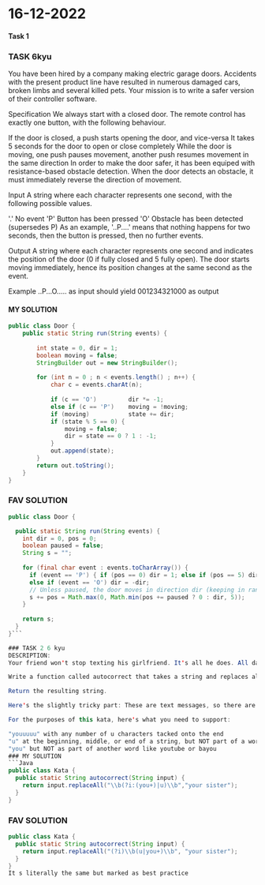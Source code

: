 # 16-12-2022
#### Task 1
### TASK 6kyu
You have been hired by a company making electric garage doors. Accidents with the present product line have resulted in numerous damaged cars, broken limbs and several killed pets. Your mission is to write a safer version of their controller software.

Specification
We always start with a closed door. The remote control has exactly one button, with the following behaviour.

If the door is closed, a push starts opening the door, and vice-versa
It takes 5 seconds for the door to open or close completely
While the door is moving, one push pauses movement, another push resumes movement in the same direction
In order to make the door safer, it has been equiped with resistance-based obstacle detection. When the door detects an obstacle, it must immediately reverse the direction of movement.

Input
A string where each character represents one second, with the following possible values.

'.' No event
'P' Button has been pressed
'O' Obstacle has been detected (supersedes P)
As an example, '..P....' means that nothing happens for two seconds, then the button is pressed, then no further events.

Output
A string where each character represents one second and indicates the position of the door (0 if fully closed and 5 fully open). The door starts moving immediately, hence its position changes at the same second as the event.

Example
..P...O..... as input should yield 001234321000 as output
#### MY SOLUTION
```Java
public class Door {
    public static String run(String events) {
    
        int state = 0, dir = 1;
        boolean moving = false;
        StringBuilder out = new StringBuilder();
        
        for (int n = 0 ; n < events.length() ; n++) {
            char c = events.charAt(n);
            
            if (c == 'O')         dir *= -1;
            else if (c == 'P')    moving = !moving;
            if (moving)           state += dir;
            if (state % 5 == 0) {
                moving = false;
                dir = state == 0 ? 1 : -1;
            }
            out.append(state);
        }
        return out.toString();
    }
}
```
### FAV SOLUTION
```Java
public class Door {

  public static String run(String events) {
    int dir = 0, pos = 0; 
    boolean paused = false;
    String s = "";
    
    for (final char event : events.toCharArray()) {
      if (event == 'P') { if (pos == 0) dir = 1; else if (pos == 5) dir = -1; else paused = !paused; } 
      else if (event == 'O') dir = -dir;      
      // Unless paused, the door moves in direction dir (keeping in range 0-5)
      s += pos = Math.max(0, Math.min(pos += paused ? 0 : dir, 5)); 
    }
    
    return s;
  }
}```

### TASK 2 6 kyu
DESCRIPTION:
Your friend won't stop texting his girlfriend. It's all he does. All day. Seriously. The texts are so mushy too! The whole situation just makes you feel ill. Being the wonderful friend that you are, you hatch an evil plot. While he's sleeping, you take his phone and change the autocorrect options so that every time he types "you" or "u" it gets changed to "your sister."

Write a function called autocorrect that takes a string and replaces all instances of "you" or "u" (not case sensitive) with "your sister" (always lower case).

Return the resulting string.

Here's the slightly tricky part: These are text messages, so there are different forms of "you" and "u".

For the purposes of this kata, here's what you need to support:

"youuuuu" with any number of u characters tacked onto the end
"u" at the beginning, middle, or end of a string, but NOT part of a word
"you" but NOT as part of another word like youtube or bayou
### MY SOLUTION 
```Java
public class Kata {
  public static String autocorrect(String input) {
    return input.replaceAll("\\b(?i:(you+)|u)\\b","your sister");
  }
}
```
### FAV SOLUTION
```Java
public class Kata {
  public static String autocorrect(String input) {
    return input.replaceAll("(?i)\\b(u|you+)\\b", "your sister");
  }
}
It s literally the same but marked as best practice
```
